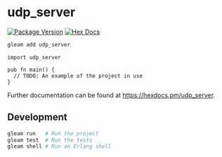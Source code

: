 # udp_server

[![Package Version](https://img.shields.io/hexpm/v/udp_server)](https://hex.pm/packages/udp_server)
[![Hex Docs](https://img.shields.io/badge/hex-docs-ffaff3)](https://hexdocs.pm/udp_server/)

```sh
gleam add udp_server
```
```gleam
import udp_server

pub fn main() {
  // TODO: An example of the project in use
}
```

Further documentation can be found at <https://hexdocs.pm/udp_server>.

## Development

```sh
gleam run   # Run the project
gleam test  # Run the tests
gleam shell # Run an Erlang shell
```
